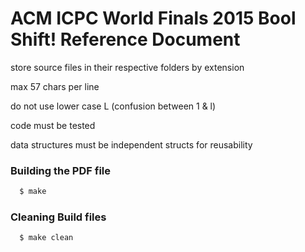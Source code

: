 # ACM ICPC World Finals 2015 Bool Shift! Reference Document

store source files in their respective folders by extension

max 57 chars per line

do not use lower case L (confusion between 1 & l)

code must be tested

data structures must be independent structs for reusability

### Building the PDF file
```bash
  $ make
```

### Cleaning Build files
```bash
  $ make clean
```
